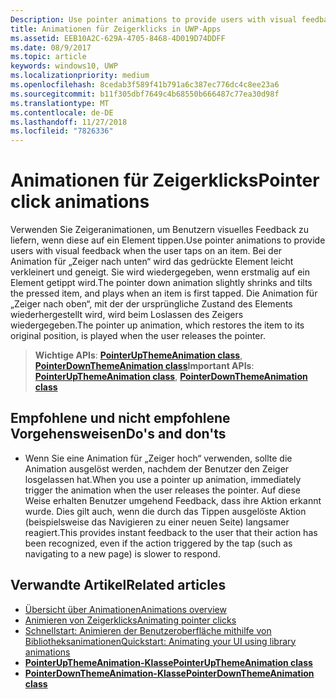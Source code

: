 ```yaml
---
Description: Use pointer animations to provide users with visual feedback when the user taps on an item.
title: Animationen für Zeigerklicks in UWP-Apps
ms.assetid: EEB10A2C-629A-4705-8468-4D019D74DDFF
ms.date: 08/9/2017
ms.topic: article
keywords: windows10, UWP
ms.localizationpriority: medium
ms.openlocfilehash: 8cedab3f589f41b791a6c387ec776dc4c8ee23a6
ms.sourcegitcommit: b11f305dbf7649c4b68550b666487c77ea30d98f
ms.translationtype: MT
ms.contentlocale: de-DE
ms.lasthandoff: 11/27/2018
ms.locfileid: "7826336"
---
```

# <a name="pointer-click-animations"></a><span data-ttu-id="fc229-103">Animationen für Zeigerklicks</span><span class="sxs-lookup"><span data-stu-id="fc229-103">Pointer click animations</span></span>



<span data-ttu-id="fc229-104">Verwenden Sie Zeigeranimationen, um Benutzern visuelles Feedback zu liefern, wenn diese auf ein Element tippen.</span><span class="sxs-lookup"><span data-stu-id="fc229-104">Use pointer animations to provide users with visual feedback when the user taps on an item.</span></span> <span data-ttu-id="fc229-105">Bei der Animation für „Zeiger nach unten“ wird das gedrückte Element leicht verkleinert und geneigt. Sie wird wiedergegeben, wenn erstmalig auf ein Element getippt wird.</span><span class="sxs-lookup"><span data-stu-id="fc229-105">The pointer down animation slightly shrinks and tilts the pressed item, and plays when an item is first tapped.</span></span> <span data-ttu-id="fc229-106">Die Animation für „Zeiger nach oben“, mit der der ursprüngliche Zustand des Elements wiederhergestellt wird, wird beim Loslassen des Zeigers wiedergegeben.</span><span class="sxs-lookup"><span data-stu-id="fc229-106">The pointer up animation, which restores the item to its original position, is played when the user releases the pointer.</span></span>


> <span data-ttu-id="fc229-107">**Wichtige APIs**: [**PointerUpThemeAnimation class**](https://msdn.microsoft.com/library/windows/apps/hh969168), [**PointerDownThemeAnimation class**](https://msdn.microsoft.com/library/windows/apps/hh969164)</span><span class="sxs-lookup"><span data-stu-id="fc229-107">**Important APIs**: [**PointerUpThemeAnimation class**](https://msdn.microsoft.com/library/windows/apps/hh969168), [**PointerDownThemeAnimation class**](https://msdn.microsoft.com/library/windows/apps/hh969164)</span></span>


## <a name="dos-and-donts"></a><span data-ttu-id="fc229-108">Empfohlene und nicht empfohlene Vorgehensweisen</span><span class="sxs-lookup"><span data-stu-id="fc229-108">Do's and don'ts</span></span>

-   <span data-ttu-id="fc229-109">Wenn Sie eine Animation für „Zeiger hoch“ verwenden, sollte die Animation ausgelöst werden, nachdem der Benutzer den Zeiger losgelassen hat.</span><span class="sxs-lookup"><span data-stu-id="fc229-109">When you use a pointer up animation, immediately trigger the animation when the user releases the pointer.</span></span> <span data-ttu-id="fc229-110">Auf diese Weise erhalten Benutzer umgehend Feedback, dass ihre Aktion erkannt wurde. Dies gilt auch, wenn die durch das Tippen ausgelöste Aktion (beispielsweise das Navigieren zu einer neuen Seite) langsamer reagiert.</span><span class="sxs-lookup"><span data-stu-id="fc229-110">This provides instant feedback to the user that their action has been recognized, even if the action triggered by the tap (such as navigating to a new page) is slower to respond.</span></span>

## <a name="related-articles"></a><span data-ttu-id="fc229-111">Verwandte Artikel</span><span class="sxs-lookup"><span data-stu-id="fc229-111">Related articles</span></span>

* [<span data-ttu-id="fc229-112">Übersicht über Animationen</span><span class="sxs-lookup"><span data-stu-id="fc229-112">Animations overview</span></span>](https://msdn.microsoft.com/library/windows/apps/mt187350)
* [<span data-ttu-id="fc229-113">Animieren von Zeigerklicks</span><span class="sxs-lookup"><span data-stu-id="fc229-113">Animating pointer clicks</span></span>](https://msdn.microsoft.com/library/windows/apps/xaml/jj649432)
* [<span data-ttu-id="fc229-114">Schnellstart: Animieren der Benutzeroberfläche mithilfe von Bibliotheksanimationen</span><span class="sxs-lookup"><span data-stu-id="fc229-114">Quickstart: Animating your UI using library animations</span></span>](https://msdn.microsoft.com/library/windows/apps/xaml/hh452703)
* [**<span data-ttu-id="fc229-115">PointerUpThemeAnimation-Klasse</span><span class="sxs-lookup"><span data-stu-id="fc229-115">PointerUpThemeAnimation class</span></span>**](https://msdn.microsoft.com/library/windows/apps/hh969168)
* [**<span data-ttu-id="fc229-116">PointerDownThemeAnimation-Klasse</span><span class="sxs-lookup"><span data-stu-id="fc229-116">PointerDownThemeAnimation class</span></span>**](https://msdn.microsoft.com/library/windows/apps/hh969164)

 

 




